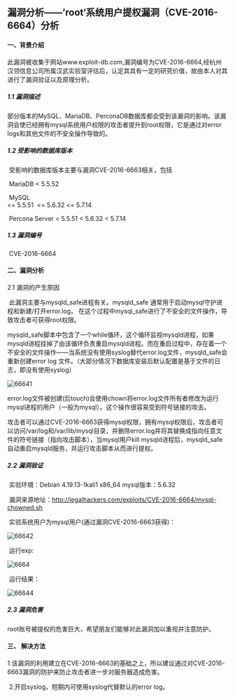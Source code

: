 ## 漏洞分析——’root‘系统用户提权漏洞（CVE-2016-6664）分析

#### 一、背景介绍

​	此漏洞被收集于网站www.exploit-db.com,漏洞编号为CVE-2016-6664,经杭州汉领信息公司所属汉武实验室评估后，认定其具有一定的研究价值，故由本人对其进行了漏洞验证以及原理分析。

##### 1.1 漏洞描述

​	部分版本的MySQL、MariaDB、PerconaDB数据库都会受到该漏洞的影响。该漏洞会使已经拥有mysql系统用户权限的攻击者提升到root权限，它是通过对error logs和其他文件的不安全操作导致的。

##### 1.2 受影响的数据库版本

​	受影响的数据库版本主要与漏洞CVE-2016-6663相关，包括

​	MariaDB 
   		 < 5.5.52

​	MySQL  
 		 <= 5.5.51
​		 <= 5.6.32
   		 <= 5.7.14

​	Percona Server
  		 < 5.5.51
   		 < 5.6.32
 		 < 5.7.14

##### 1.3 漏洞编号

​	CVE-2016-6664

  

#### 二、漏洞分析

2.1 漏洞的产生原因

​	此漏洞主要与mysqld_safe进程有关。mysqld_safe 通常用于启动mysql守护进程和新建/打开error.log。
在这个过程中mysql_safe进行了不安全的文件操作，导致攻击者可获得root权限。

​	mysqld_safe脚本中包含了一个while循环，这个循环监视mysqld进程，如果mysqld进程挂掉了由该循环负责重启mysqld进程。而在重启过程中，存在着一个不安全的文件操作——当系统没有使用syslog替代error.log文件，mysqld_safe会重新创建error log 文件。（大部分情况下数据库安装后默认配置是基于文件的日志，即没有使用syslog）

![66641](https://github.com/leadsino/dqk/blob/master/2.12/images/66641.png?raw=true)

​	error.log文件被创建(后touch)会使用chown将error.log文件所有者修改为运行mysql进程的用户（一般为mysql）。这个操作很容易受到符号链接的攻击。

​	攻击者可以通过CVE-2016-6663获得mysql权限，拥有mysql权限后，攻击者可以访问/var/log和/var/lib/mysql目录，并删除error.log并将其替换成指向任意文件的符号链接（指向攻击脚本），当mysql用户kill mysqld进程后，mysqld_safe自动重启mysqld服务，并运行攻击脚本从而进行提权。

##### 2.2 漏洞验证

​	实验环境：Debian 4.19.13-1kali1 x86_64	   mysql版本：5.6.32

​	漏洞来源地址：http://legalhackers.com/exploits/CVE-2016-6664/mysql-chowned.sh

​	实验系统用户为mysql用户(通过漏洞CVE-2016-6663获得)：

![66642](https://github.com/leadsino/dqk/blob/master/2.12/images/66642.png?raw=true)

​	运行exp:

![6664](https://github.com/leadsino/dqk/blob/master/2.12/images/6664.gif?raw=true)

​	运行结果：

![66644](https://github.com/leadsino/dqk/blob/master/2.12/images/66644.png?raw=true)

##### 2.3 漏洞危害

​	root账号被提权的危害巨大，希望朋友们能够对此漏洞加以重视并注意防护。

#### 三、 解决方法

​	1.该漏洞的利用建立在CVE-2016-6663的基础之上，所以建议通过对CVE-2016-6663漏洞的防护来防止攻击者进一步对服务器造成危害。

​	2.开启syslog，短期内可使用syslog代替默认的error log。

